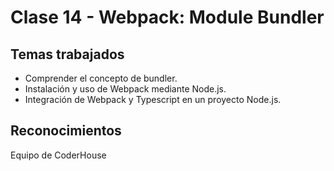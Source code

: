 # Clase 14 - Webpack: Module Bundler 
## Temas trabajados
- Comprender el concepto de bundler.
- Instalación y uso de Webpack mediante Node.js.
- Integración de Webpack y Typescript en un proyecto Node.js.
## Reconocimientos
Equipo de CoderHouse